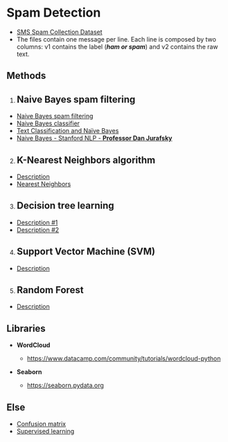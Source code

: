 # Spam Detection

- [SMS Spam Collection Dataset](https://github.com/ElizaLo/ML-with-Jupiter/blob/master/Spam%20Detection/spam.csv)
- The files contain one message per line. Each line is composed by two columns: v1 contains the label (**_ham or spam_**) and v2 contains the raw text. 

 ## **Methods**
 
 1. ## **Naive Bayes spam filtering**
   - [Naive Bayes spam filtering](https://ru.wikipedia.org/wiki/Байесовская_фильтрация_спама)
   - [Naive Bayes classifier](https://ru.wikipedia.org/wiki/Наивный_байесовский_классификатор)
   - [Text Classification and Naïve Bayes](http://spark-public.s3.amazonaws.com/nlp/slides/naivebayes.pdf)
   - [Naive Bayes - Stanford NLP - **Professor Dan Jurafsky**](https://www.youtube.com/watch?v=vfnxRGmP_ss&list=PL4D7F2C9AA45EAEBC&index=20)
   
 2. ## **K-Nearest Neighbors algorithm**
   - [Description](https://ru.wikipedia.org/wiki/Метод_k-ближайших_соседей)
   - [Nearest Neighbors](https://scikit-learn.org/stable/modules/neighbors.html)
   
 3. ## **Decision tree learning**
   - [Description #1](https://basegroup.ru/community/articles/description)
   - [Description #2](https://en.wikipedia.org/wiki/Decision_tree_learning)
   
 4. ## **Support Vector Machine (SVM)**
   - [Description](https://ru.wikipedia.org/wiki/Метод_опорных_векторов)
   
 5. ## **Random Forest**
   - [Description](https://ru.wikipedia.org/wiki/Random_forest)
   
   
## **Libraries**

- **WordCloud**
  - https://www.datacamp.com/community/tutorials/wordcloud-python
  
- **Seaborn**
  - https://seaborn.pydata.org


## **Else**

- [Confusion matrix](https://en.wikipedia.org/wiki/Confusion_matrix)
- [Supervised learning](https://ru.wikipedia.org/wiki/Обучение_с_учителем)
